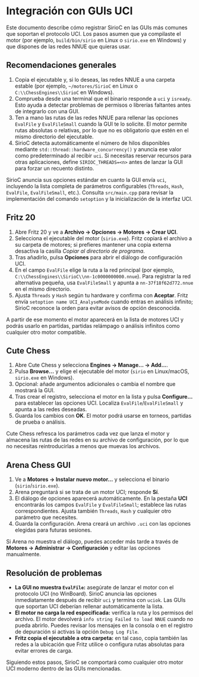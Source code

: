 # Integración con GUIs UCI

Este documento describe cómo registrar SirioC en las GUIs más comunes que soportan el protocolo
UCI. Los pasos asumen que ya compilaste el motor (por ejemplo, `build/bin/sirio` en Linux o
`sirio.exe` en Windows) y que dispones de las redes NNUE que quieras usar.

## Recomendaciones generales

1. Copia el ejecutable y, si lo deseas, las redes NNUE a una carpeta estable (por ejemplo,
   `~/motores/SirioC` en Linux o `C:\\ChessEngines\\SirioC` en Windows).
2. Comprueba desde una terminal que el binario responde a `uci` y `isready`. Esto ayuda a detectar
   problemas de permisos o librerías faltantes antes de integrarlo con una GUI.
3. Ten a mano las rutas de las redes NNUE para rellenar las opciones `EvalFile` y `EvalFileSmall`
   cuando la GUI te lo solicite. El motor permite rutas absolutas o relativas, por lo que no es
   obligatorio que estén en el mismo directorio del ejecutable.
4. SirioC detecta automáticamente el número de hilos disponibles mediante
   `std::thread::hardware_concurrency()` y anuncia ese valor como predeterminado
   al recibir `uci`. Si necesitas reservar recursos para otras aplicaciones,
   define `SIRIOC_THREADS=<n>` antes de lanzar la GUI para forzar un recuento
   distinto.

SirioC anuncia sus opciones estándar en cuanto la GUI envía `uci`, incluyendo la lista completa de
parámetros configurables (`Threads`, `Hash`, `EvalFile`, `EvalFileSmall`, etc.). Consulta
`src/main.cpp` para revisar la implementación del comando `setoption` y la inicialización de la
interfaz UCI.

## Fritz 20

1. Abre Fritz 20 y ve a **Archivo → Opciones → Motores → Crear UCI**.
2. Selecciona el ejecutable del motor (`sirio.exe`). Fritz copiará el archivo a su carpeta de
   motores; si prefieres mantener una copia externa desactiva la casilla *Copiar al directorio de
   programa*.
3. Tras añadirlo, pulsa **Opciones** para abrir el diálogo de configuración UCI.
4. En el campo `EvalFile` elige la ruta a la red principal (por ejemplo,
   `C:\\ChessEngines\\SirioC\\nn-1c0000000000.nnue`). Para registrar la red alternativa pequeña,
   usa `EvalFileSmall` y apunta a `nn-37f18f62d772.nnue` en el mismo directorio.
5. Ajusta `Threads` y `Hash` según tu hardware y confirma con **Aceptar**.
   Fritz envía `setoption name UCI_AnalyseMode` cuando entras en análisis
   infinito; SirioC reconoce la orden para evitar avisos de opción desconocida.

A partir de ese momento el motor aparecerá en la lista de motores UCI y podrás usarlo en partidas,
partidas relámpago o análisis infinitos como cualquier otro motor compatible.

## Cute Chess

1. Abre Cute Chess y selecciona **Engines → Manage… → Add…**.
2. Pulsa **Browse…** y elige el ejecutable del motor (`sirio` en Linux/macOS, `sirio.exe` en
   Windows).
3. Opcional: añade argumentos adicionales o cambia el nombre que mostrará la GUI.
4. Tras crear el registro, selecciona el motor en la lista y pulsa **Configure…** para establecer las
   opciones UCI. Localiza `EvalFile`/`EvalFileSmall` y apunta a las redes deseadas.
5. Guarda los cambios con **OK**. El motor podrá usarse en torneos, partidas de prueba o análisis.

Cute Chess refresca los parámetros cada vez que lanza el motor y almacena las rutas de las redes en
su archivo de configuración, por lo que no necesitas reintroducirlas a menos que muevas los
archivos.

## Arena Chess GUI

1. Ve a **Motores → Instalar nuevo motor…** y selecciona el binario (`sirio`/`sirio.exe`).
2. Arena preguntará si se trata de un motor UCI; responde **Sí**.
3. El diálogo de opciones aparecerá automáticamente. En la pestaña **UCI** encontrarás los campos
   `EvalFile` y `EvalFileSmall`; establece las rutas correspondientes. Ajusta también `Threads`,
   `Hash` y cualquier otro parámetro que necesites.
4. Guarda la configuración. Arena creará un archivo `.uci` con las opciones elegidas para futuras
   sesiones.

Si Arena no muestra el diálogo, puedes acceder más tarde a través de **Motores → Administrar →
Configuración** y editar las opciones manualmente.

## Resolución de problemas

- **La GUI no muestra `EvalFile`:** asegúrate de lanzar el motor con el protocolo UCI (no WinBoard).
  SirioC anuncia las opciones inmediatamente después de recibir `uci` y termina con `uciok`. Las
  GUIs que soportan UCI deberían rellenar automáticamente la lista.
- **El motor no carga la red especificada:** verifica la ruta y los permisos del archivo. El motor
  devolverá `info string Failed to load NNUE` cuando no pueda abrirlo. Puedes revisar los mensajes
  en la consola o en el registro de depuración si activas la opción `Debug Log File`.
- **Fritz copia el ejecutable a otra carpeta:** en tal caso, copia también las redes a la ubicación
  que Fritz utilice o configura rutas absolutas para evitar errores de carga.

Siguiendo estos pasos, SirioC se comportará como cualquier otro motor UCI moderno dentro de las
GUIs mencionadas.
